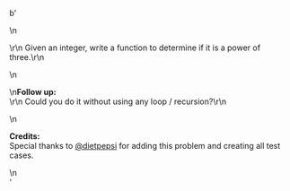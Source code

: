 b'<div class="question-description">\n<p><p>\r\n    Given an integer, write a function to determine if it is a power of three.\r\n</p>\n<p>\n<b>Follow up:</b><br/>\r\n    Could you do it without using any loop / recursion?\r\n</p>\n<p><b>Credits:</b><br>Special thanks to <a href="https://leetcode.com/discuss/user/dietpepsi">@dietpepsi</a> for adding this problem and creating all test cases.</br></p></p>\n</div>'